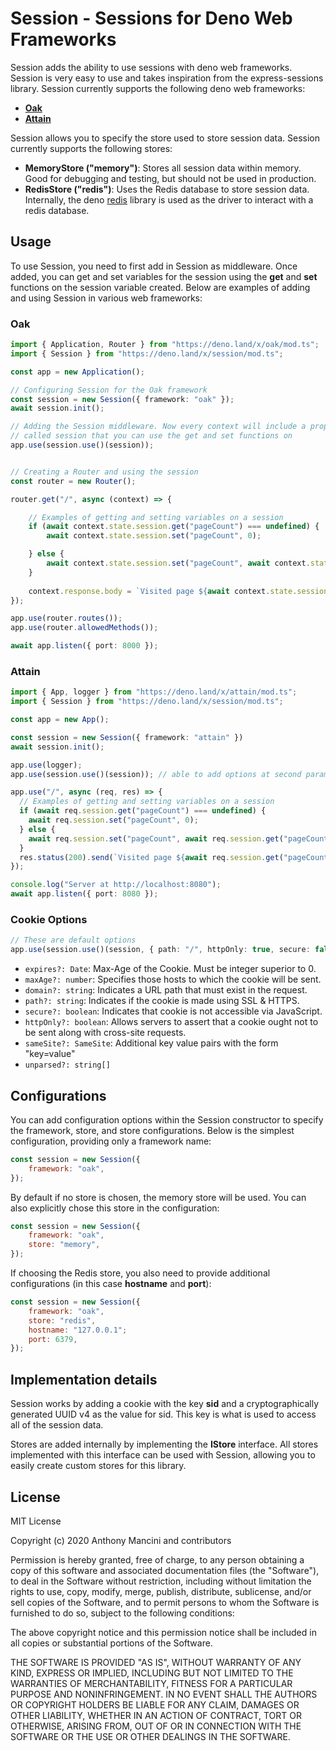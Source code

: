 # Session - Sessions for Deno Web Frameworks

Session adds the ability to use sessions with deno web frameworks. Session is very easy to use and takes inspiration from the express-sessions library. Session currently supports the following deno web frameworks:

* [**Oak**](https://deno.land/x/oak)
* [**Attain**](https://deno.land/x/attain)


Session allows you to specify the store used to store session data. Session currently supports the following stores:

* **MemoryStore ("memory")**: Stores all session data within memory. Good for debugging and testing, but should not be used in production.
* **RedisStore ("redis")**: Uses the Redis database to store session data. Internally, the deno [redis](https://deno.land/x/redis) library is used as the driver to interact with a redis database.


## Usage

To use Session, you need to first add in Session as middleware. Once added, you can get and set variables for the session using the **get** and **set** functions on the session variable created. Below are examples of adding and using Session in various web frameworks:


### Oak

```ts
import { Application, Router } from "https://deno.land/x/oak/mod.ts";
import { Session } from "https://deno.land/x/session/mod.ts";

const app = new Application();

// Configuring Session for the Oak framework
const session = new Session({ framework: "oak" });
await session.init();

// Adding the Session middleware. Now every context will include a property
// called session that you can use the get and set functions on
app.use(session.use()(session));


// Creating a Router and using the session
const router = new Router();

router.get("/", async (context) => {

    // Examples of getting and setting variables on a session
    if (await context.state.session.get("pageCount") === undefined) {
        await context.state.session.set("pageCount", 0);

    } else {
        await context.state.session.set("pageCount", await context.state.session.get("pageCount") + 1);
    }
    
    context.response.body = `Visited page ${await context.state.session.get("pageCount")} times`;
});

app.use(router.routes());
app.use(router.allowedMethods());

await app.listen({ port: 8000 });
```

### Attain

```ts
import { App, logger } from "https://deno.land/x/attain/mod.ts";
import { Session } from "https://deno.land/x/session/mod.ts";

const app = new App();

const session = new Session({ framework: "attain" })
await session.init();

app.use(logger);
app.use(session.use()(session)); // able to add options at second params

app.use("/", async (req, res) => {
  // Examples of getting and setting variables on a session
  if (await req.session.get("pageCount") === undefined) {
    await req.session.set("pageCount", 0);
  } else {
    await req.session.set("pageCount", await req.session.get("pageCount") + 1);
  }
  res.status(200).send(`Visited page ${await req.session.get("pageCount")} times`)
});

console.log("Server at http://localhost:8080");
await app.listen({ port: 8080 });
```

### Cookie Options
```ts
// These are default options
app.use(session.use()(session, { path: "/", httpOnly: true, secure: false }))
```
- `expires?: Date`: Max-Age of the Cookie. Must be integer superior to 0.
- `maxAge?: number`: Specifies those hosts to which the cookie will be sent.
- `domain?: string`: Indicates a URL path that must exist in the request.
- `path?: string`: Indicates if the cookie is made using SSL & HTTPS.
- `secure?: boolean`: Indicates that cookie is not accessible via JavaScript.
- `httpOnly?: boolean`: Allows servers to assert that a cookie ought not to be sent along with cross-site requests.
- `sameSite?: SameSite`: Additional key value pairs with the form "key=value"
- `unparsed?: string[]`


## Configurations

You can add configuration options within the Session constructor to specify the framework, store, and store configurations. Below is the simplest configuration, providing only a framework name:

```javascript
const session = new Session({
    framework: "oak",
});
```

By default if no store is chosen, the memory store will be used. You can also explicitly chose this store in the configuration:

```javascript
const session = new Session({
    framework: "oak",
    store: "memory",
});
```

If choosing the Redis store, you also need to provide additional configurations (in this case **hostname** and **port**):

```javascript
const session = new Session({
    framework: "oak",
    store: "redis",
    hostname: "127.0.0.1";
    port: 6379,
});
```


## Implementation details

Session works by adding a cookie with the key **sid** and a cryptographically generated UUID v4 as the value for sid. This key is what is used to access all of the session data.

Stores are added internally by implementing the **IStore** interface. All stores implemented with this interface can be used with Session, allowing you to easily create custom stores for this library.


## License

MIT License

Copyright (c) 2020 Anthony Mancini and contributors

Permission is hereby granted, free of charge, to any person obtaining a copy
of this software and associated documentation files (the "Software"), to deal
in the Software without restriction, including without limitation the rights
to use, copy, modify, merge, publish, distribute, sublicense, and/or sell
copies of the Software, and to permit persons to whom the Software is
furnished to do so, subject to the following conditions:

The above copyright notice and this permission notice shall be included in all
copies or substantial portions of the Software.

THE SOFTWARE IS PROVIDED "AS IS", WITHOUT WARRANTY OF ANY KIND, EXPRESS OR
IMPLIED, INCLUDING BUT NOT LIMITED TO THE WARRANTIES OF MERCHANTABILITY,
FITNESS FOR A PARTICULAR PURPOSE AND NONINFRINGEMENT. IN NO EVENT SHALL THE
AUTHORS OR COPYRIGHT HOLDERS BE LIABLE FOR ANY CLAIM, DAMAGES OR OTHER
LIABILITY, WHETHER IN AN ACTION OF CONTRACT, TORT OR OTHERWISE, ARISING FROM,
OUT OF OR IN CONNECTION WITH THE SOFTWARE OR THE USE OR OTHER DEALINGS IN THE
SOFTWARE.
